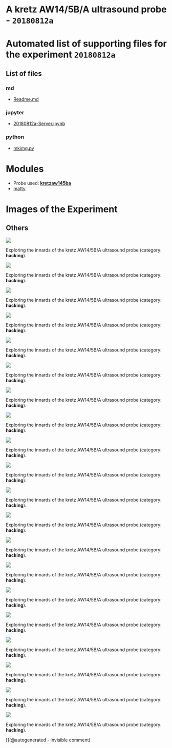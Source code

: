 # A kretz AW14/5B/A ultrasound probe - `20180812a`




# Automated list of supporting files for the __experiment `20180812a`__

## List of files

### md

* [Readme.md](/include/images/kretzaw145ba/20180812a/Readme.md)


### jupyter

* [20180812a-Server.ipynb](/include/images/kretzaw145ba/20180812a/20180812a-Server.ipynb)


### python

* [mkimg.py](/include/images/kretzaw145ba/20180812a/mkimg.py)





# Modules

* Probe used: __[kretzaw145ba](/include/probes/auto/kretzaw145ba.md)__
* [matty](/matty/)




# Images of the Experiment

## Others

![](/include/images/kretzaw145ba/20180812a/images/20180812a-2-all.jpg)

Exploring the innards of the kretz AW14/5B/A ultrasound probe (category: __hacking__).

![](/include/images/kretzaw145ba/20180812a/images/20180812a-6-all.jpg)

Exploring the innards of the kretz AW14/5B/A ultrasound probe (category: __hacking__).

![](/include/images/kretzaw145ba/20180812a/images/20180812a-10-all.jpg)

Exploring the innards of the kretz AW14/5B/A ultrasound probe (category: __hacking__).

![](/include/images/kretzaw145ba/20180812a/images/20180812a-18-all.jpg)

Exploring the innards of the kretz AW14/5B/A ultrasound probe (category: __hacking__).

![](/include/images/kretzaw145ba/20180812a/images/20180812a-3-all.jpg)

Exploring the innards of the kretz AW14/5B/A ultrasound probe (category: __hacking__).

![](/include/images/kretzaw145ba/20180812a/images/20180812a-13-all.jpg)

Exploring the innards of the kretz AW14/5B/A ultrasound probe (category: __hacking__).

![](/include/images/kretzaw145ba/20180812a/images/echoe-20180812a-18-wirephantom.jpg)

Exploring the innards of the kretz AW14/5B/A ultrasound probe (category: __hacking__).

![](/include/images/kretzaw145ba/20180812a/images/20180812a-18.jpg)

Exploring the innards of the kretz AW14/5B/A ultrasound probe (category: __hacking__).

![](/include/images/kretzaw145ba/20180812a/images/echoes-20180812a-18-wirephantom.jpg)

Exploring the innards of the kretz AW14/5B/A ultrasound probe (category: __hacking__).

![](/include/images/kretzaw145ba/20180812a/images/20180812a-1-all.jpg)

Exploring the innards of the kretz AW14/5B/A ultrasound probe (category: __hacking__).

![](/include/images/kretzaw145ba/20180812a/images/20180812a-12-all.jpg)

Exploring the innards of the kretz AW14/5B/A ultrasound probe (category: __hacking__).

![](/include/images/kretzaw145ba/20180812a/images/FFT20180812a-18-wirephantom.jpg)

Exploring the innards of the kretz AW14/5B/A ultrasound probe (category: __hacking__).

![](/include/images/kretzaw145ba/20180812a/images/20180812a-16-all.jpg)

Exploring the innards of the kretz AW14/5B/A ultrasound probe (category: __hacking__).

![](/include/images/kretzaw145ba/20180812a/images/20180812a-5-all.jpg)

Exploring the innards of the kretz AW14/5B/A ultrasound probe (category: __hacking__).

![](/include/images/kretzaw145ba/20180812a/images/20180812a-7-all.jpg)

Exploring the innards of the kretz AW14/5B/A ultrasound probe (category: __hacking__).

![](/include/images/kretzaw145ba/20180812a/images/20180812a-9-all.jpg)

Exploring the innards of the kretz AW14/5B/A ultrasound probe (category: __hacking__).

![](/include/images/kretzaw145ba/20180812a/images/20180812a-11-all.jpg)

Exploring the innards of the kretz AW14/5B/A ultrasound probe (category: __hacking__).

![](/include/images/kretzaw145ba/20180812a/images/20180812a-15-all.jpg)

Exploring the innards of the kretz AW14/5B/A ultrasound probe (category: __hacking__).

![](/include/images/kretzaw145ba/20180812a/images/20180812a-14-all.jpg)

Exploring the innards of the kretz AW14/5B/A ultrasound probe (category: __hacking__).

![](/include/images/kretzaw145ba/20180812a/image-20180812a-18-wirephantom.png)

Exploring the innards of the kretz AW14/5B/A ultrasound probe (category: __hacking__).










[](@autogenerated - invisible comment)